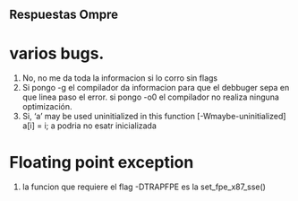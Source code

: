 ## Respuestas Ompre


# varios bugs.
1. No, no me da toda la informacion si lo corro sin flags 
2. Si pongo -g el compilador da informacion para que el debbuger sepa en que linea paso el error. si pongo -o0 el compilador no realiza ninguna optimización.
3. Si, ‘a’ may be used uninitialized in this function [-Wmaybe-uninitialized]
     a[i] = i;
a podria no esatr inicializada 

# Floating point exception
1. la funcion que requiere el flag -DTRAPFPE es la set_fpe_x87_sse()

